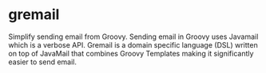 # gremail
Simplify sending email from Groovy.  Sending email in Groovy uses Javamail which is a verbose API.  Gremail is a domain specific language (DSL) written on top of JavaMail that combines Groovy Templates making it significantly easier to send email.
